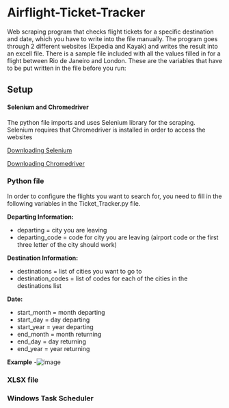 # Airflight-Ticket-Tracker
Web scraping program that checks flight tickets for a specific destination and date, which you have to write into the file  manually. The program goes through 2 different websites (Expedia and Kayak) and writes the result into an excell file. There is a sample file included with all the values filled in for a flight between Rio de Janeiro and London. These are the variables that have to be put written in the file before you run:


## Setup

#### Selenium and Chromedriver
The python file imports and uses Selenium library for the scraping. Selenium requires that Chromedriver is installed in order to access the websites

[Downloading Selenium](https://selenium-python.readthedocs.io/installation.html)

[Downloading Chromedriver](https://chromedriver.chromium.org/getting-started)

### Python file

In order to configure the flights you want to search for, you need to fill in the following variables in the Ticket_Tracker.py file.

**Departing Information:** 
- departing = city you are leaving
- departing_code = code for city you are leaving (airport code or the first three letter of the city should work)

**Destination Information:**
- destinations = list of cities you want to go to
- destination_codes = list of codes for each of the cities in the destinations list

**Date:**
- start_month = month departing
- start_day = day departing
- start_year = year departing
- end_month = month returning
- end_day = day returning
- end_year = year returning


**Example**
-![image](https://user-images.githubusercontent.com/98294696/216842968-6dcf9f03-87e8-4cdf-bdd7-a0e674e7a2c9.png)

### XLSX file

### Windows Task Scheduler

